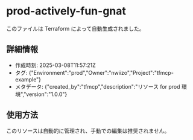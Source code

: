 # prod-actively-fun-gnat

このファイルは Terraform によって自動生成されました。

## 詳細情報

- 作成時刻: 2025-03-08T11:57:21Z
- タグ: {"Environment":"prod","Owner":"nwiizo","Project":"tfmcp-example"}
- メタデータ: {"created_by":"tfmcp","description":"リソース for prod 環境","version":"1.0.0"}

## 使用方法

このリソースは自動的に管理され、手動での編集は推奨されません。
